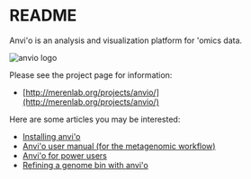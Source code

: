 # README

Anvi'o is an analysis and visualization platform for 'omics data.

![anvio logo](http://merenlab.org/images/anvio-logo-simple.png)

Please see the project page for information: 

* [http://merenlab.org/projects/anvio/](http://merenlab.org/projects/anvio/)

Here are some articles you may be interested:

* [Installing anvi'o](http://meren.github.io/2015/05/01/installation/)
* [Anvi'o user manual (for the metagenomic workflow)](http://meren.github.io/2015/05/01/anvio-tutorial/)
* [Anvi'o for power users](http://meren.github.io/2015/05/02/other-examples/)
* [Refining a genome bin with anvi'o](http://merenlab.org/2015/05/11/anvi-refine/)
